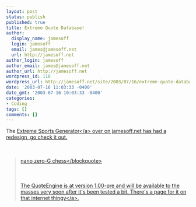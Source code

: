 ```yaml
---
layout: post
status: publish
published: true
title: Extreme Quote Database!
author:
  display_name: jamesoff
  login: jamesoff
  email: james@jamesoff.net
  url: http://jamesoff.net
author_login: jamesoff
author_email: james@jamesoff.net
author_url: http://jamesoff.net
wordpress_id: 118
wordpress_url: http://jamesoff.net/site/2003/07/16/extreme-quote-database/
date: '2003-07-16 11:03:33 -0400'
date_gmt: '2003-07-16 10:03:33 -0400'
categories:
- Coding
tags: []
comments: []
---
```

<p>The <a href="http:&#47;&#47;www.jamesoff.net&#47;go&#47;sport" title="Extreme Sports Generator. Dude.">Extreme Sports Generator<&#47;a> over on jamesoff.net has had a redesign, go check it out.<br &#47;><br />
<br &#47;></p>
<blockquote><p>nano zero-G chess<&#47;blockquote><br &#47;><br />
<br &#47;><br />
The QuoteEngine is at version 1.00-pre and will be available to the masses very soon after it's been tested a bit. There's a page for it <a href="http:&#47;&#47;www.jamesoff.net&#47;go&#47;quoteengine" title="QuoteEngine">on that internet thingy<&#47;a>.</p>
